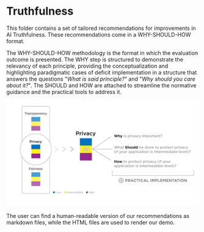 # Truthfulness

This folder contains a set of tailored recommendations for improvements in AI Truthfulness. These recommendations come in a WHY-SHOULD-HOW format.

The WHY-SHOULD-HOW methodology is the format in which the evaluation outcome is presented. The WHY step is structured to demonstrate the relevancy of each principle, providing the conceptualization and highlighting paradigmatic cases of deficit implementation in a structure that answers the questions "_What is said principle?_" and "_Why should you care about it?_". The SHOULD and HOW are attached to streamline the normative guidance and the practical tools to address it.

<p align="center">
    <img src="../../img/eps-why-should-how.png" alt="A diagram illustrating the relationship between AI and privacy, with a focus on transparency and fairness levels. The image shows a progression from low to high levels of transparency, privacy, and fairness, leading to AI’s role in privacy. Questions about the importance of privacy and methods to protect it are highlighted." width="600px">
</p>

The user can find a human-readable version of our recommendations as markdown files, while the HTML files are used to render our demo.
